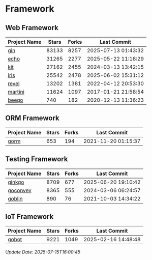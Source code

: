 # Framework

## Web Framework
| Project Name | Stars | Forks | Last Commit |
| ------------ | ----- | ----- | ----------- |
| [gin](https://github.com/gin-gonic/gin) | 83133 | 8257 | 2025-07-13 01:43:32 |
| [echo](https://github.com/labstack/echo) | 31265 | 2277 | 2025-05-22 11:18:29 |
| [kit](https://github.com/go-kit/kit) | 27162 | 2455 | 2024-03-13 13:42:15 |
| [iris](https://github.com/kataras/iris) | 25542 | 2478 | 2025-06-02 15:31:12 |
| [revel](https://github.com/revel/revel) | 13202 | 1381 | 2022-04-12 20:53:30 |
| [martini](https://github.com/go-martini/martini) | 11624 | 1097 | 2017-01-21 21:58:54 |
| [beego](https://github.com/astaxie/beego) | 740 | 182 | 2020-12-13 11:36:23 |

## ORM Framework
| Project Name | Stars | Forks | Last Commit |
| ------------ | ----- | ----- | ----------- |
| [gorm](https://github.com/jinzhu/gorm) | 653 | 194 | 2021-11-20 01:15:37 |

## Testing Framework
| Project Name | Stars | Forks | Last Commit |
| ------------ | ----- | ----- | ----------- |
| [ginkgo](https://github.com/onsi/ginkgo) | 8709 | 677 | 2025-06-20 19:10:42 |
| [goconvey](https://github.com/smartystreets/goconvey) | 8365 | 555 | 2024-03-06 06:24:57 |
| [goblin](https://github.com/franela/goblin) | 890 | 76 | 2021-10-03 14:34:22 |

## IoT Framework
| Project Name | Stars | Forks | Last Commit |
| ------------ | ----- | ----- | ----------- |
| [gobot](https://github.com/hybridgroup/gobot) | 9221 | 1049 | 2025-02-16 14:48:48 |

*Update Date: 2025-07-15T16:00:45*